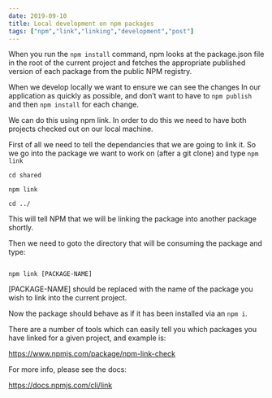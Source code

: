 ```yaml
---
date: 2019-09-10
title: Local development on npm packages
tags: ["npm","link","linking","development","post"]
---
```



When you run the `npm install` command, npm looks at the package.json file in the root of the current project and fetches the appropriate published version of each package from the public NPM registry.

When we develop locally we want to ensure we can see the changes In our application as quickly as possible, and don’t want to have to `npm publish` and then `npm install` for each change.

We can do this using npm link. In order to do this we need to have both projects checked out on our local machine.

First of all we need to tell the dependancies that we are going to link it. So we go into the package we want to work on (after a git clone) and type `npm link`


```
cd shared

npm link

cd ../
```

This will tell NPM that we will be linking the package into another package shortly.

Then we need to goto the directory that will be consuming the package and type:

```

npm link [PACKAGE-NAME]

```
[PACKAGE-NAME] should be replaced with the name of the package you wish to link into the current project.

Now the package should behave as if it has been installed via an `npm i`.



There are a number of tools which can easily tell you which packages you have linked for a given project, and example is:



https://www.npmjs.com/package/npm-link-check

For more info, please see the docs: 

https://docs.npmjs.com/cli/link

        